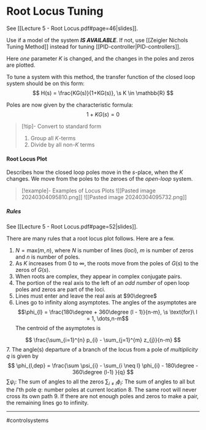 # Root Locus Tuning
See [[Lecture 5 - Root Locus.pdf#page=46|slides]].

Use if a model of the system ***IS AVAILABLE***. If not, use [[Zeigler Nichols Tuning Method]] instead for tuning [[PID-controller|PID-controllers]].

Here *one* parameter $K$ is changed, and the changes in the poles and zeros are plotted.

To tune a system with this method, the transfer function of the closed loop system should be on this form:
$$
H(s) = \frac{KG(s)}{1+KG(s)}, \s K \in \mathbb{R}
$$

Poles are now given by the characteristic formula:
$$1 + KG(s) = 0$$

>[!tip]- Convert to standard form
>1. Group all $K$-terms
>2. Divide by all non-$K$ terms

#### Root Locus Plot
Describes how the closed loop poles move in the $s$-place, when the $K$ changes. We move from the poles to the zeroes of the *open-loop* system.

>[!example]- Examples of Locus Plots
>![[Pasted image 20240304095810.png]]
>![[Pasted image 20240304095732.png]]

##### Rules
See [[Lecture 5 - Root Locus.pdf#page=52|slides]].

There are many rules that a root locus plot follows. Here are a few.
1. $N = \mathrm{max}(m, n)$, where $N$ is number of lines (*loci*), $m$ is number of zeros and $n$ is number of poles.
2. As $K$ increases from $0$ to $\infty$, the roots move from the poles of $G(s)$ to the zeros of $G(s)$.
3. When roots are complex, they appear in complex conjugate pairs.
4. The portion of the real axis to the left of an *odd number* of open loop poles and zeros are part of the loci.
5. Lines must enter and leave the real axis at $90\degree$
6. Lines go to infinity along asymptotes. The angles of the asymptotes are
$$\phi_{l} = \frac{180\degree + 360\degree (l - 1)}{n-m}, \s \text{for}\ l = 1, \dots,n-m$$
The centroid of the asymptotes is

$$
\frac{\sum_{i=1}^{n} p_{i} - \sum_{j=1}^{m} z_{j}}{n-m}
$$
7. The angle(s) departure of a branch of the locus from a pole of *multiplicity* $q$ is given by
$$
\phi_{l,dep} = \frac{\sum \psi_{i} - \sum_{i \neq l} \phi_{i} - 180\degree - 360\degree (l-1) }{q}
$$
$\sum \psi_{i}$: The sum of angles to all the zeros
$\sum_{i\neq l} \phi_{i}$: The sum of angles to all but the $l$'th pole
$q$: number poles at current location
8. The same root will never cross its own path
9. If there are not enough poles and zeros to make a pair, the remaining lines go to infinity.


---
#controlsystems
